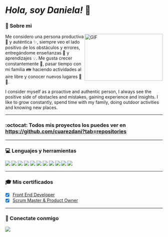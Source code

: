 <!-- ![github-header-image (2)](https://github.com/cuarezdani/cuarezdani/assets/122620323/15ba19b3-8113-400a-af64-c57c7cd780d2) -->
### <h1> ***Hola, soy Daniela!*** :wave:</h1>

### :woman: Sobre mi  
<img align="right" height="150px" width="250px" alt="GIF" src="https://media1.giphy.com/media/e8qvtPuCyKXI4qJK7d/giphy.gif?cid=ecf05e479k37icqh6orafcceysaeyxoxazpq5un7m8796bkj&ep=v1_gifs_related&rid=giphy.gif&ct=g" />

Me considero una persona productiva :runner: y auténtica :sparkles:, siempre veo el lado positivo de los obstáculos y errores, entregándome enseñanzas :blue_book: y aprendizajes :bulb:. Me gusta crecer constantemente :rocket:, pasar tiempo con mi familia :family: haciendo actividades al aire libre y conocer nuevos lugares :cactus: :sunrise_over_mountains:. 

I consider myself as a proactive and authentic person, I always see the positive side of obstacles and mistakes, gaining experience and insights. I like to grow constantly, spend time with my family, doing outdoor activities and knowing new places. 
___

### :octocat: Todos mis proyectos los puedes ver en https://github.com/cuarezdani?tab=repositories 

___

### :computer: Lenguajes y herramientas 

<img src = "https://img.shields.io/badge/-HTML5-E34F26?style=flat&logo=html5&logoColor=white">  <img src = "https://img.shields.io/badge/-CSS3-1572B6?style=flat&logo=css3&Color=ffffff">   <img src="https://img.shields.io/badge/-JavaScript-eed718?style=flat&logo=javascript&logoColor=ffffff">   <img src="https://img.shields.io/badge/-React-000000?style=flat&logo=react&logoColor=00c8ff">   <img src="https://img.shields.io/badge/-MySQL-F29111?style=flat&logo=mysql&logoColor=FFFFFF">   <img src="https://img.shields.io/badge/-Node.js-3C873A?style=flat&logo=Node.js&logoColor=white">   <img src="https://img.shields.io/badge/-Firebase-FFA611?style=flat&logo=firebase&logoColor=FFFFFF">   <img src="http://img.shields.io/badge/-Git-F1502F?style=flat&logo=git&logoColor=FFFFFF">   <img src="http://img.shields.io/badge/-Github-000000?style=flat&logo=github&logoColor=FFFFFF">   <img src="http://img.shields.io/badge/-VS%20Code-007ACC?style=flat&logo=visual%20studio%20code&logoColor=white">   <img src="http://img.shields.io/badge/-Vercel-black?style=flat&logo=vercel&logoColor=white">

___

### :mortar_board: Mis certificados 

* [x] [Front End Developer](https://www.laboratoria.la/)
* [x] [Scrum Master & Product Owner](https://www.credly.com/badges/17ad2393-479e-42e2-88e7-cde9c762b3ed)

___

### :iphone: Conectate conmigo 

  <a href="https://www.linkedin.com/in/danielacuarez/">
    <img src="https://img.shields.io/badge/LinkedIn-%230077B5.svg?&style=flat-square&logo=linkedin&logoColor=white">
  </a>
  
  <!-- <a href=" "> -->
  <!--  <img src="https://img.shields.io/badge/Instagram-%23E4405F.svg?&style=flat-square&logo=instagram&logoColor=white"> -->
  <!-- </a> -->


